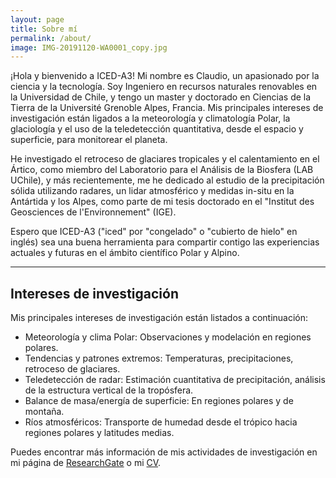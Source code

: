 ```yaml
---
layout: page
title: Sobre mí
permalink: /about/
image: IMG-20191120-WA0001_copy.jpg
---
```


¡Hola y bienvenido a ICED-A3! Mi nombre es Claudio, un apasionado por la ciencia y la tecnología. Soy Ingeniero en recursos naturales renovables en la Universidad de Chile, y tengo un master y doctorado en Ciencias de la Tierra de la Université Grenoble Alpes, Francia. Mis principales intereses de investigación están ligados a la meteorología y climatología Polar, la glaciología y el uso de la teledetección quantitativa, desde el espacio y superficie, para monitorear el planeta. 

He investigado el retroceso de glaciares tropicales y el calentamiento en el Ártico, como miembro del Laboratorio para el Análisis de la Biosfera (LAB UChile), y más recientemente, me he dedicado al estudio de la precipitación sólida utilizando radares, un lidar atmosférico y medidas in-situ en la Antártida y los Alpes, como parte de mi tesis doctorado en el "Institut des Geosciences de l'Environnement" (IGE).

Espero que ICED-A3 ("iced" por "congelado" o "cubierto de hielo" en inglés) sea una buena herramienta para compartir contigo las experiencias actuales y futuras en el ámbito científico Polar y Alpino. 

***

## Intereses de investigación
 

Mis principales intereses de investigación están listados a continuación:

* Meteorología y clima Polar: Observaciones y modelación en regiones polares.
* Tendencias y patrones extremos: Temperaturas, precipitaciones, retroceso de glaciares.
* Teledetección de radar: Estimación cuantitativa de precipitación, análisis de la estructura vertical de la tropósfera.
* Balance de masa/energía de superficie: En regiones polares y de montaña.
* Ríos atmosféricos: Transporte de humedad desde el trópico hacia regiones polares y latitudes medias.

Puedes encontrar más información de mis actividades de investigación en mi página de [ResearchGate](https://www.researchgate.net/profile/Claudio_Duran-Alarcon) o mi [CV](https://cduranalarcon.github.io/images/CV_CDURANALARCON.pdf).
